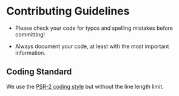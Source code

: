 Contributing Guidelines
=======================

* Please check your code for typos and spelling mistakes before committing!

* Always document your code, at least with the most important information.

Coding Standard
---------------

We use the [PSR-2 coding style][1] but without the line length limit.


  [1]: https://github.com/php-fig/fig-standards/blob/master/accepted/PSR-2-coding-style-guide.md